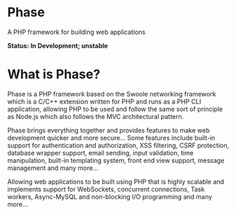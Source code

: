 # Phase
A PHP framework for building web applications

**Status: In Development; unstable**

# What is Phase?
Phase is a PHP framework based on the Swoole networking framework which is a C/C++ extension written for PHP and runs as a PHP CLI application, allowing PHP to be used and follow the same sort of principle as Node.js which also follows the MVC architectural pattern.

Phase brings everything together and provides features to make web development quicker and more secure... Some features include built-in support for authentication and authorization, XSS filtering, CSRF protection, database wrapper support, email sending, input validation, time manipulation, built-in templating system, front end view support, message management and many more...

Allowing web applications to be built using PHP that is highly scalable and implements support for WebSockets, concurrent connections, Task workers, Async-MySQL and non-blocking I/O programming and many more...


